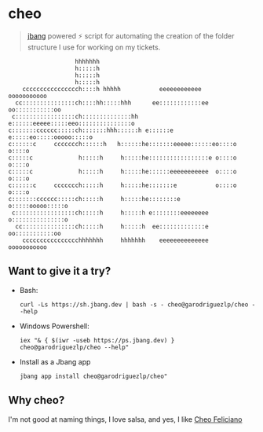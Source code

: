# cheo

> [jbang](jbang.dev) powered ⚡ script for automating the creation of the folder
> structure I use for working on my tickets.

```
                   hhhhhhh
                   h:::::h
                   h:::::h
                   h:::::h
    cccccccccccccccch::::h hhhhh           eeeeeeeeeeee       ooooooooooo
  cc:::::::::::::::ch::::hh:::::hhh      ee::::::::::::ee   oo:::::::::::oo
 c:::::::::::::::::ch::::::::::::::hh   e::::::eeeee:::::eeo:::::::::::::::o
c:::::::cccccc:::::ch:::::::hhh::::::h e::::::e     e:::::eo:::::ooooo:::::o
c::::::c     ccccccch::::::h   h::::::he:::::::eeeee::::::eo::::o     o::::o
c:::::c             h:::::h     h:::::he:::::::::::::::::e o::::o     o::::o
c:::::c             h:::::h     h:::::he::::::eeeeeeeeeee  o::::o     o::::o
c::::::c     ccccccch:::::h     h:::::he:::::::e           o::::o     o::::o
c:::::::cccccc:::::ch:::::h     h:::::he::::::::e          o:::::ooooo:::::o
 c:::::::::::::::::ch:::::h     h:::::h e::::::::eeeeeeee  o:::::::::::::::o
  cc:::::::::::::::ch:::::h     h:::::h  ee:::::::::::::e   oo:::::::::::oo
    cccccccccccccccchhhhhhh     hhhhhhh    eeeeeeeeeeeeee     ooooooooooo
```

## Want to give it a try?

-  Bash:

    ```
    curl -Ls https://sh.jbang.dev | bash -s - cheo@garodriguezlp/cheo --help
    ```

- Windows Powershell:

    ```
    iex "& { $(iwr -useb https://ps.jbang.dev) } cheo@garodriguezlp/cheo --help"
    ```

- Install as a Jbang app

    ```
    jbang app install cheo@garodriguezlp/cheo"
    ```

## Why cheo?

I'm not good at naming things, I love salsa, and yes, I like [Cheo Feliciano](https://en.wikipedia.org/wiki/Cheo_Feliciano)

